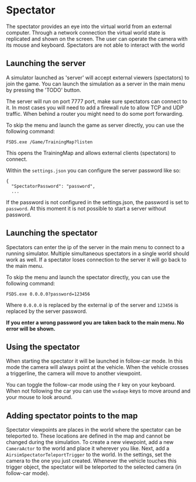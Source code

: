 # Spectator
The spectator provides an eye into the virtual world from an external computer.
Through a network connection the virtual world state is replicated and shown on the screen.
The user can operate the camera with its mouse and keyboard.
Spectators are not able to interact with the world

## Launching the server

A simulator launched as 'server' will accept external viewers (spectators) to join the game.
You can launch the simulation as a server in the main menu by pressing the 'TODO' button.

The server will run on port 7777 port, make sure spectators can connect to it.
In most cases you will need to add a firewall rule to allow TCP and UDP traffic.
When behind a router you might need to do some port forwarding.

To skip the menu and launch the game as server directly, you can use the following command:

```
FSDS.exe /Game/TrainingMap?listen
```
This opens the TrainingMap and allows external clients (spectators) to connect.

Within the `settings.json` you can configure the server password like so:

```
{
  "SpectatorPassword": "password",
  ...
```
If the password is not configured in the settings.json, the password is set to `password`.
At this moment it is not possible to start a server without password.

## Launching the spectator
Spectators can enter the ip of the server in the main menu to connect to a running simulator.
Multiple simultaneous spectators in a single world should work as well.
If a spectator loses connection to the server it will go back to the main menu.

To skip the menu and launch the spectator directly, you can use the following command:

```
FSDS.exe 0.0.0.0?password=123456
```
Where `0.0.0.0` is replaced by the external ip of the server and `123456` is replaced by the server password.

**If you enter a wrong password you are taken back to the main menu. No error will be shown.**

## Using the spectator

When starting the spectator it will be launched in follow-car mode.
In this mode the camera will always point at the vehicle.
When the vehicle crosses a triggerline, the camera will move to another viewpoint.

You can toggle the follow-car mode using the `F` key on your keyboard.
When not following the car you can use the `wsdaqe` keys to move around and your mouse to look around.

## Adding spectator points to the map
Spectator viewpoints are places in the world where the spectator can be teleported to.
These locations are defined in the map and cannot be changed during the simulation.
To create a new viewpoint, add a new `CameraActor` to the world and place it wherever you like.
Next, add a `AirsimSpectatorTeleportTrigger` to the world.
In the settings, set the camera to the one you just created.
Whenever the vehicle touches this trigger object, the spectator will be teleported to the selected camera (in follow-car mode).
